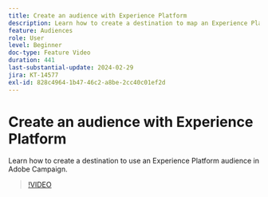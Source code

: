 ```yaml
---
title: Create an audience with Experience Platform
description: Learn how to create a destination to map an Experience Platform Audience to Adobe Campaign.
feature: Audiences
role: User
level: Beginner
doc-type: Feature Video
duration: 441
last-substantial-update: 2024-02-29
jira: KT-14577
exl-id: 828c4964-1b47-46c2-a8be-2cc40c01ef2d
---
```

# Create an audience with Experience Platform

Learn how to create a destination to use an Experience Platform audience in Adobe Campaign.

>[!VIDEO](https://video.tv.adobe.com/v/3427635/?learn=on)
